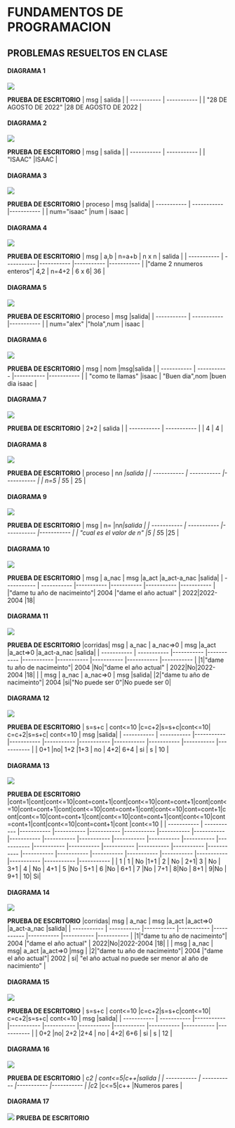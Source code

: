 # FUNDAMENTOS DE PROGRAMACION
## PROBLEMAS RESUELTOS EN CLASE
#### DIAGRAMA 1
![](https://github.com/ICIROJAS/PARCIAL-ICI/blob/main/PROGRAMA1.png)

**PRUEBA DE ESCRITORIO**
| msg | salida |
| ----------- | ----------- |
| "28 DE AGOSTO DE 2022" |28 DE AGOSTO DE 2022 |
#### DIAGRAMA 2
![](https://github.com/ICIROJAS/PARCIAL-ICI/blob/main/DIAGRAMA%202.png)

**PRUEBA DE ESCRITORIO**
| msg | salida |
| ----------- | ----------- |
| "ISAAC" |ISAAC |
#### DIAGRAMA 3
![](https://github.com/ICIROJAS/PARCIAL-ICI/blob/main/DIAGRAMA%203.png)

**PRUEBA DE ESCRITORIO**
| proceso | msg |salida|
| ----------- | ----------- |----------- |
 | num="isaac" |num | isaac |
 #### DIAGRAMA 4
 ![](https://github.com/ICIROJAS/PARCIAL-ICI/blob/main/DIAGRAMA%204.png)
 
 **PRUEBA DE ESCRITORIO**
| msg | a,b | n=a+b | n x n | salida |
| ----------- | ----------- |----------- |----------- |----------- |
|"dame 2 nnumeros enteros"| 4,2 | n=4+2 | 6 x 6| 36 |
#### DIAGRAMA 5
 ![](https://github.com/ICIROJAS/PARCIAL-ICI/blob/main/DIAGRAMA%205.png)
  
  **PRUEBA DE ESCRITORIO**
  | proceso | msg |salida|
| ----------- | ----------- |----------- |
 | num="alex" |"hola",num | isaac |
 #### DIAGRAMA 6
 ![](https://github.com/ICIROJAS/PARCIAL-ICI/blob/main/DIAGRAMA%206.png)
 
 **PRUEBA DE ESCRITORIO**
 | msg | nom |msg|salida |
| ----------- | ----------- |----------- |----------- |
 | "como te llamas" |isaac | "Buen dia",nom |buen dia isaac  |
 #### DIAGRAMA 7
 ![](https://github.com/ICIROJAS/PARCIAL-ICI/blob/main/DIAGRAMA%207.png)
 
  **PRUEBA DE ESCRITORIO**
  | 2*2 | salida |
| ----------- | ----------- |
| 4 | 4 |
 #### DIAGRAMA 8
 ![](https://github.com/ICIROJAS/PARCIAL-ICI/blob/main/DIAGRAMA%208.png)
 
 **PRUEBA DE ESCRITORIO**
 | proceso | n*n |salida |
| ----------- | ----------- |----------- |
 | n=5 | 5*5 | 25 |
 #### DIAGRAMA 9
 ![](https://github.com/ICIROJAS/PARCIAL-ICI/blob/main/DIAGRAMA%209.png)
 
 **PRUEBA DE ESCRITORIO**
 | msg | n= |n*n|salida |
| ----------- | ----------- |----------- |----------- |
 | "cual es el valor de n" |5 | 5*5 |25  |
#### DIAGRAMA 10
![](https://github.com/ICIROJAS/PARCIAL-ICI/blob/main/DIAGRAMA%2010.png)

 **PRUEBA DE ESCRITORIO**
| msg | a_nac | msg |a_act |a_act-a_nac |salida|
| ----------- | ----------- |----------- |----------- |----------- |----------- |
|"dame tu año de nacimeinto"| 2004 |"dame el año actual" | 2022|2022-2004 |18|
#### DIAGRAMA 11
![](https://github.com/ICIROJAS/PARCIAL-ICI/blob/main/DIAGRAMA%2011.png)

**PRUEBA DE ESCRITORIO**
|corridas| msg | a_nac | a_nac=>0 | msg |a_act |a_act=>0 |a_act-a_nac |salida|
| ----------- | ----------- |----------- |----------- |----------- |----------- |----------- |----------- |----------- |
|1|"dame tu año de nacimeinto"| 2004 |No|"dame el año actual" | 2022|No|2022-2004 |18|
|   | msg | a_nac | a_nac=>0 | msg |salida|
|2|"dame tu año de nacimeinto"| 2004 |si|"No puede ser 0"|No puede ser 0|
#### DIAGRAMA 12
![](https://github.com/ICIROJAS/PARCIAL-ICI/blob/main/DIAGRAMA%2012.png)

**PRUEBA DE ESCRITORIO**
| s=s+c | cont<=10 |c=c+2|s=s+c|cont<=10| c=c+2|s=s+c| cont<=10  | msg |salida|
| ----------- | ----------- |----------- |----------- |----------- |----------- |----------- |----------- |----------- |----------- |
 | 0+1  |no| 1+2 |1+3  | no   | 4+2| 6+4   | si   |   s  | 10   |  
#### DIAGRAMA 13
![](https://github.com/ICIROJAS/PARCIAL-ICI/blob/main/DIAGRAMA%2013.png)

**PRUEBA DE ESCRITORIO**
|cont=1|cont|cont<=10|cont=cont+1|cont|cont<=10|cont=cont+1|cont|cont<=10|cont=cont+1|cont|cont<=10|cont=cont+1|cont|cont<=10|cont=cont+1|cont|cont<=10|cont=cont+1|cont|cont<=10|cont=cont+1|cont|cont<=10|cont=cont+1|cont|cont<=10|cont=cont+1|cont |cont<=10 | 
| ----------- | ----------- |----------- |----------- |----------- |----------- |----------- |----------- |----------- |----------- |----------- |----------- |----------- |----------- |----------- |----------- |----------- |----------- |----------- |----------- |----------- |----------- |----------- |----------- |----------- |----------- |----------- |----------- |----------- |----------- |
 | 1 | 1 | No |1+1  | 2 | No | 2+1| 3  | No | 3+1  |  4  |  No | 4+1 | 5 |No | 5+1 | 6 |No | 6+1 | 7 |No | 7+1 | 8|No | 8+1 | 9|No | 9+1 | 10| Si|
#### DIAGRAMA 14
![](https://github.com/ICIROJAS/PARCIAL-ICI/blob/main/DIAGRAMA%2014.png)

**PRUEBA DE ESCRITORIO**
|corridas| msg | a_nac | msg |a_act |a_act=>0 |a_act-a_nac |salida|
| ----------- | ----------- |----------- |----------- |----------- |----------- |----------- |----------- |
|1|"dame tu año de nacimeinto"| 2004 |"dame el año actual" | 2022|No|2022-2004 |18|
|   | msg | a_nac | msg| a_act |a_act=>0 |msg |
|2|"dame tu año de nacimeinto"| 2004 |"dame el año actual"| 2002 |  si| "el año actual no puede ser menor al año de nacimiento" |
#### DIAGRAMA 15
![](https://github.com/ICIROJAS/PARCIAL-ICI/blob/main/DIAGRAMA%2015.png)

**PRUEBA DE ESCRITORIO**
| s=s+c | cont<=10 |c=c+2|s=s+c|cont<=10| c=c+2|s=s+c| cont<=10  | msg |salida|
| ----------- | ----------- |----------- |----------- |----------- |----------- |----------- |----------- |----------- |----------- |
 | 0+2  |no| 2+2 |2+4  | no   | 4+2| 6+6   | si   |   s  | 12   |
#### DIAGRAMA 16
![](https://github.com/ICIROJAS/PARCIAL-ICI/blob/main/DIAGRAMA%2016.png)

**PRUEBA DE ESCRITORIO**
| c*2 | cont<=5|c++|salida |
| ----------- | ----------- |----------- |----------- |
 |c*2 |c<=5|c++ |Numeros pares  |
 #### DIAGRAMA 17
![](https://github.com/ICIROJAS/PARCIAL-ICI/blob/main/DIAGRAMA%2017.png)
**PRUEBA DE ESCRITORIO**

